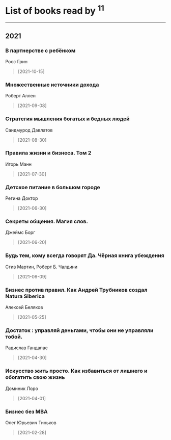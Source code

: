 # List of books read by [](https://plus.google.com/u/0/110108278789076439525/)<sup>11</sup>
---

## 2021

### В партнерстве с ребёнком
Росс Грин
> [2021-10-15] 


### Множественные источники дохода
Роберт Аллен
> [2021-09-08] 


### Стратегия мышления богатых и бедных людей
Саидмурод Давлатов
> [2021-08-30] 


### Правила жизни и бизнеса. Том 2
Игорь Манн
> [2021-07-30] 


### Детское питание в большом городе
Регина Доктор
> [2021-06-30] 


### Секреты общения. Магия слов.
Джеймс Борг
> [2021-06-20] 


### Будь тем, кому всегда говорят Да. Чёрная книга убеждения
Стив Мартин, Роберт Б. Чалдини
> [2021-06-09] 


### Бизнес против правил. Как Андрей Трубников создал Natura Siberica
Алексей Беляков
> [2021-05-25] 


### Достаток : управляй деньгами, чтобы они не управляли тобой.
Радислав Гандапас
> [2021-04-30] 


### Искусство жить просто. Как избавиться от лишнего и обогатить свою жизнь
Доминик Лоро
> [2021-04-01] 


### Бизнес без MBA
Олег Юрьевич Тиньков
> [2021-02-28] 



